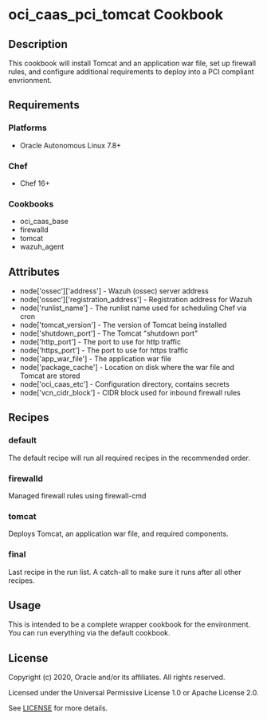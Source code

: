 # oci_caas_pci_tomcat Cookbook

## Description
This cookbook will install Tomcat and an application war file, set up firewall
rules, and configure additional requirements to deploy into a PCI compliant
envrionment.

## Requirements

### Platforms
* Oracle Autonomous Linux 7.8+

### Chef
* Chef 16+

### Cookbooks
* oci_caas_base
* firewalld
* tomcat
* wazuh_agent

## Attributes
* node['ossec']['address'] - Wazuh (ossec) server address
* node['ossec']['registration_address'] - Registration address for Wazuh
* node['runlist_name'] - The runlist name used for scheduling Chef via cron
* node['tomcat_version'] - The version of Tomcat being installed 
* node['shutdown_port'] - The Tomcat "shutdown port"
* node['http_port'] - The port to use for http traffic
* node['https_port'] - The port to use for https traffic
* node['app_war_file'] - The application war file
* node['package_cache'] - Location on disk where the war file and Tomcat are stored
* node['oci_caas_etc'] - Configuration directory, contains secrets
* node['vcn_cidr_block'] - CIDR block used for inbound firewall rules

## Recipes
### default
The default recipe will run all required recipes in the recommended order.

### firewalld
Managed firewall rules using firewall-cmd

### tomcat
Deploys Tomcat, an application war file, and required components.

### final
Last recipe in the run list. A catch-all to make sure it runs
after all other recipes.

## Usage
This is intended to be a complete wrapper cookbook for the environment. You can run
everything via the default cookbook.

## License
Copyright (c) 2020, Oracle and/or its affiliates. All rights reserved.

Licensed under the Universal Permissive License 1.0 or Apache License 2.0.

See [LICENSE](LICENSE) for more details.